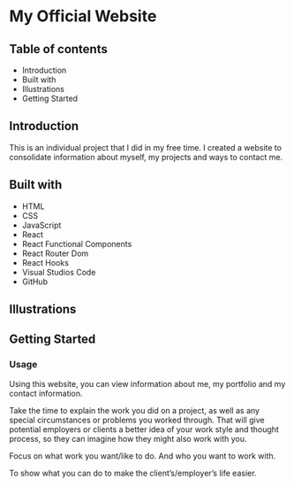 # My Official Website

## Table of contents
* Introduction
* Built with
* Illustrations
* Getting Started

## Introduction
This is an individual project that I did in my free time. I created a website to consolidate information about myself, my projects and ways to contact me.

## Built with
* HTML
* CSS
* JavaScript
* React
* React Functional Components
* React Router Dom
* React Hooks
* Visual Studios Code
* GitHub

## Illustrations

## Getting Started

### Usage

Using this website, you can view information about me, my portfolio and my contact information.

 Take the time to explain the work you did on a project, as well as any special circumstances or problems you worked through. That will give potential employers or clients a better idea of your work style and thought process, so they can imagine how they might also work with you.
 
 Focus on what work you want/like to do. And who you want to work with.
 
 To show what you can do to make the client’s/employer’s life easier.
